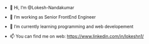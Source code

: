 - 👋 Hi, I’m @Lokesh-Nandakumar
- 👀 I’m working as Senior FrontEnd Engineer
- 🌱 I’m currently learning programming and web developement
  
- 📫 You can find me on web: https://www.linkedin.com/in/lokeshn1/

<!---
Lokesh-Nandakumar/Lokesh-Nandakumar is a ✨ special ✨ repository because its `README.md` (this file) appears on your GitHub profile.
You can click the Preview link to take a look at your changes.
--->
